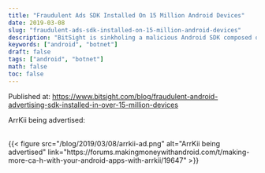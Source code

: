 ```yaml
---
title: "Fraudulent Ads SDK Installed On 15 Million Android Devices"
date: 2019-03-08
slug: "fraudulent-ads-sdk-installed-on-15-million-android-devices"
description: "BitSight is sinkholing a malicious Android SDK composed of 15 million infected devices."
keywords: ["android", "botnet"]
draft: false
tags: ["android", "botnet"]
math: false
toc: false
---
```


Published at: https://www.bitsight.com/blog/fraudulent-android-advertising-sdk-installed-in-over-15-million-devices

ArrKii being advertised:

<br />
{{< figure src="/blog/2019/03/08/arrkii-ad.png" alt="ArrKii being advertised" link="https://forums.makingmoneywithandroid.com/t/making-more-ca-h-with-your-android-apps-with-arrkii/19647" >}}

